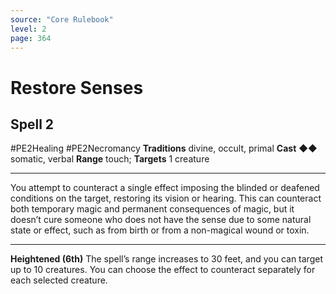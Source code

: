 ```yaml
---
source: "Core Rulebook"
level: 2
page: 364
---
```


# Restore Senses
## Spell 2
#PE2Healing #PE2Necromancy 
**Traditions** divine, occult, primal
**Cast** ◆◆ somatic, verbal
**Range** touch; **Targets** 1 creature

-----
You attempt to counteract a single effect imposing the blinded or deafened conditions on the target, restoring its vision or hearing. This can counteract both temporary magic and permanent consequences of magic, but it doesn’t cure someone who does not have the sense due to some natural state or effect, such as from birth or from a non-magical wound or toxin.

---
**Heightened (6th)** The spell’s range increases to 30 feet, and you can target up to 10 creatures. You can choose the effect to counteract separately for each selected creature.